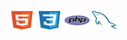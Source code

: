 <div style="display: inline_block"><br>
  <img align="center" alt="Naca-Js-HTML" height="30" width="40" src="https://raw.githubusercontent.com/devicons/devicon/master/icons/html5/html5-original.svg">
  <img align="center" alt="Naca-Js-CSS" height="30" width="40" src="https://raw.githubusercontent.com/devicons/devicon/master/icons/css3/css3-original.svg">
  <img align="center" alt="Naca-Js-Php" height="30" width="40" src="https://raw.githubusercontent.com/devicons/devicon/master/icons/php/php-original.svg">
  <img align="center" alt="Naca-Js-Mysql" height="30" width="40" src="https://raw.githubusercontent.com/devicons/devicon/master/icons/mysql/mysql-original.svg">
</div>
